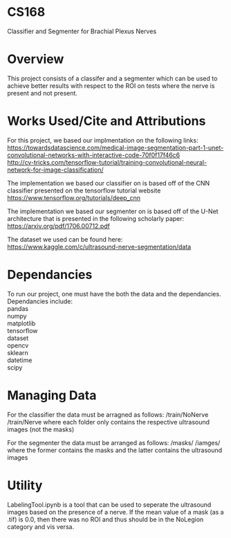 # CS168
Classifier and Segmenter for Brachial Plexus Nerves

# Overview
This project consists of a classifer and a segmenter which can be used to achieve better results with respect to the ROI on tests where the nerve is present and not present.

# Works Used/Cite and Attributions
For this project, we based our implmentation on the following links:  
https://towardsdatascience.com/medical-image-segmentation-part-1-unet-convolutional-networks-with-interactive-code-70f0f17f46c6  
http://cv-tricks.com/tensorflow-tutorial/training-convolutional-neural-network-for-image-classification/  

The implementation we based our classifier on is based off of the CNN classifier presented on the tensorflow tutorial website
https://www.tensorflow.org/tutorials/deep_cnn  

The implementation we based our segmenter on is based off of the U-Net architecture that is presented in the following scholarly paper:
https://arxiv.org/pdf/1706.00712.pdf  

The dataset we used can be found here:
https://www.kaggle.com/c/ultrasound-nerve-segmentation/data  


# Dependancies
To run our project, one must have the both the data and the dependancies. Dependancies include:  
pandas  
numpy  
matplotlib  
tensorflow  
dataset  
opencv  
sklearn  
datetime  
scipy  

# Managing Data
For the classifier the data must be arragned as follows:
/train/NoNerve
/train/Nerve
where each folder only contains the respective ultrasound images (not the masks)

For the segmenter the data must be arranged as follows:
/masks/
/iamges/
where the former contains the masks and the latter contains the ultrasound images

# Utility
LabelingTool.ipynb is a tool that can be used to seperate the ultrasound images based on the presence of a nerve.
If the mean value of a mask (as a .tif) is 0.0, then there was no ROI and thus should be in the NoLegion category and vis versa.

